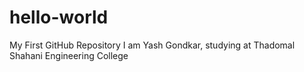 # hello-world
My First GitHub Repository
I am Yash Gondkar, studying at Thadomal Shahani Engineering College

